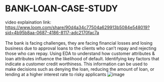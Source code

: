 # BANK-LOAN-CASE-STUDY
video explaination link: https://www.loom.com/share/90d4a34c77504a629913b5084e548019?sid=4b95b8aa-0687-4186-8117-adc2170fac7a
<br>
<br>
The bank is facing challenges, they are facing financial losses and losing business due to approval loans to the clients who can’t repay and rejecting those who can repay.
     Using EDA to understand how customer attributes & loan attributes influence the likelihood of default. Identifying key factors that indicate a customer credit worthiness. This information can be used to make decisions such as denying the loan, reducing the amount of loan, or lending at a higher interest rate to risky applicants
![image](https://github.com/sudhansuku/BANK-LOAN-CASE-STUDY/assets/107266430/24a94aca-03f7-4de4-9923-094d358edee8)
